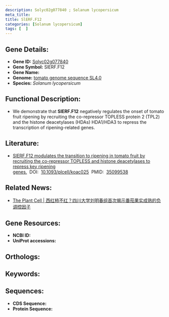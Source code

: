 ```yaml
---
description: Solyc02g077840 ; Solanum lycopersicum
meta_title:
title: SlERF.F12
categories: [Solanum lycopersicum]
tags: [  ]
---
```


## Gene Details:
- **Gene ID:**	[Solyc02g077840]()
- **Gene Symbol:** SlERF.F12
- **Gene Name:** 
- **Genome:** [tomato genome sequence SL4.0]()
- **Species:** *Solanum lycopersicum*

## Functional Description:
   - We demonstrate that **SlERF.F12** negatively regulates the onset of tomato fruit ripening by recruiting the co-repressor TOPLESS protein 2 (TPL2) and the histone deacetylases (HDAs) HDA1/HDA3 to repress the transcription of ripening-related genes.

## Literature:
   - [SlERF.F12 modulates the transition to ripening in tomato fruit by recruiting the co-repressor TOPLESS and histone deacetylases to repress key ripening genes.]( https://academic.oup.com/plcell/article/34/4/1250/6517788?login=true)&nbsp;&nbsp;DOI:&nbsp;&nbsp;[10.1093/plcell/koac025](https://academic.oup.com/plcell/article/34/4/1250/6517788?login=true)&nbsp;&nbsp;PMID:&nbsp;&nbsp;[35099538](https://pubmed.ncbi.nlm.nih.gov/35099538/)

## Related News:
   - [The Plant Cell | 西红柿不红？四川大学刘明春组首次揭示番茄果实成熟的负调控因子](https://mp.weixin.qq.com/s?__biz=Mzg3MDEwNDEyMg==&mid=2247524769&idx=4&sn=ff87f65317c3323c4ef614f3e12fabbc&chksm=ce90ccf4f9e745e2e2e99a9f9eaf36e933d253a03090315c2d018a332dfb8183ec5782e04a81&scene=27#wechat_redirect)

## Gene Resources:
- **NCBI ID:** [](https://www.ncbi.nlm.nih.gov/gene/?term=)
- **UniProt accessions:** [](https://www.uniprot.org/uniprotkb//entry)

## Orthologs:

## Keywords:


## Sequences:
- **CDS Sequence:**
- **Protein Sequence:**
